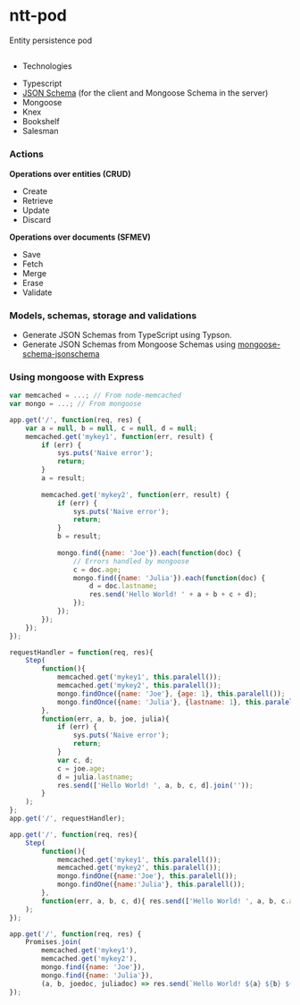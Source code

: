 # ntt-pod
Entity persistence pod

## 

- Technologies

* Typescript
* [JSON Schema](https://github.com/tdegrunt/jsonschema) (for the client and Mongoose Schema in the server)
* Mongoose
* Knex
* Bookshelf
* Salesman

### Actions

__Operations over entities (CRUD)__
* Create
* Retrieve
* Update
* Discard

__Operations over documents (SFMEV)__
* Save
* Fetch
* Merge
* Erase
* Validate

### Models, schemas, storage and validations

* Generate JSON Schemas from TypeScript using Typson.
* Generate JSON Schemas from Mongoose Schemas using [mongoose-schema-jsonschema](https://github.com/DScheglov/mongoose-schema-jsonschema)

### Using mongoose with Express

```js
var memcached = ...; // From node-memcached
var mongo = ...; // From mongoose

app.get('/', function(req, res) {
    var a = null, b = null, c = null, d = null;
    memcached.get('mykey1', function(err, result) {
        if (err) {
            sys.puts('Naive error');
            return;
        }
        a = result;
        
        memcached.get('mykey2', function(err, result) {
            if (err) {
                sys.puts('Naive error');
                return;
            }
            b = result;
            
            mongo.find({name: 'Joe'}).each(function(doc) {
                // Errors handled by mongoose
                c = doc.age;
                mongo.find({name: 'Julia'}).each(function(doc) {
                    d = doc.lastname;
                    res.send('Hello World! ' + a + b + c + d);
                });
            });
        });
    });
});
```

```js
requestHandler = function(req, res){
    Step(
        function(){
            memcached.get('mykey1', this.paralell());
            memcached.get('mykey2', this.paralell());
            mongo.findOnce({name: 'Joe'}, {age: 1}, this.paralell());
            mongo.findOnce({name: 'Julia'}, {lastname: 1}, this.paralell());
        },
        function(err, a, b, joe, julia){
            if (err) {
                sys.puts('Naive error');
                return;
            }
            var c, d;
            c = joe.age;
            d = julia.lastname;
            res.send(['Hello World! ', a, b, c, d].join(''));
        }
    );
};
app.get('/', requestHandler);
```

```js
app.get('/', function(req, res){
    Step(
        function(){
            memcached.get('mykey1', this.paralell());
            memcached.get('mykey2', this.paralell());
            mongo.findOne({name:'Joe'}, this.paralell());
            mongo.findOne({name:'Julia'}, this.paralell());
        },
        function(err, a, b, c, d){ res.send(['Hello World! ', a, b, c.age, d.lastname].join('')); }
    );
});
```

```js
app.get('/', function(req, res) {
    Promises.join(
        memcached.get('mykey1'),
        memcached.get('mykey2'),
        mongo.find({name: 'Joe'}),
        mongo.find({name: 'Julia'}),
        (a, b, joedoc, juliadoc) => res.send(`Hello World! ${a} ${b} ${joedoc.age} ${juliadoc.lastname}`));
});
```
